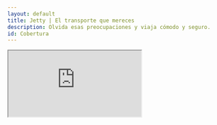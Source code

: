 ```yaml
---
layout: default
title: Jetty | El transporte que mereces
description: Olvida esas preocupaciones y viaja cómodo y seguro.
id: Cobertura
---
```


<div class="map">
  <iframe src="https://jetty-web.herokuapp.com/"></iframe>
</div>
